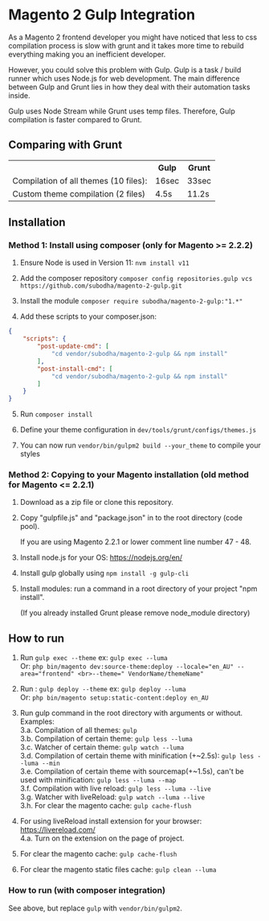 # Magento 2 Gulp Integration

As a Magento 2 frontend developer you might have noticed that less to css compilation process is slow with grunt and it
takes more time to rebuild everything making you an inefficient developer.

However, you could solve this problem with Gulp. Gulp is a task / build runner which uses Node.js for web development.
The main difference between Gulp and Grunt lies in how they deal with their automation tasks inside.

Gulp uses Node Stream while Grunt uses temp files. Therefore, Gulp compilation is faster compared to Grunt.

## Comparing with Grunt

<table>
<tr><th></th><th>Gulp</th><th>Grunt</th></tr>
<tr><td>Compilation of all themes (10 files):</td><td>16sec</td><td>33sec</td></tr>
<tr><td>Custom theme compilation (2 files)</td><td>4.5s</td><td>11.2s</td></tr>
</table>

## Installation

### Method 1: Install using composer (only for Magento >= 2.2.2)

1. Ensure Node is used in Version 11: `nvm install v11`

2. Add the composer repository `composer config repositories.gulp vcs https://github.com/subodha/magento-2-gulp.git`

3. Install the module `composer require subodha/magento-2-gulp:"1.*"`

4. Add these scripts to your composer.json:

```json
{
    "scripts": {
        "post-update-cmd": [
            "cd vendor/subodha/magento-2-gulp && npm install"
        ],
        "post-install-cmd": [
            "cd vendor/subodha/magento-2-gulp && npm install"
        ]
    }
}
```

5. Run `composer install`

6. Define your theme configuration in `dev/tools/grunt/configs/themes.js`

7. You can now run `vendor/bin/gulpm2 build --your_theme` to compile your styles

### Method 2: Copying to your Magento installation (old method for Magento <= 2.2.1)

1. Download as a zip file or clone this repository.

2. Copy "gulpfile.js" and "package.json" in to the root directory (code pool).

   If you are using Magento 2.2.1 or lower comment line number 47 - 48.

3. Install node.js for your OS: https://nodejs.org/en/

4. Install gulp globally using `npm install -g gulp-cli`

5. Install modules: run a command in a root directory of your project "npm install".

   (If you already installed Grunt please remove node_module directory)

## How to run

1. Run `gulp exec --theme` ex: `gulp exec --luma`
   <br>Or:  `php bin/magento dev:source-theme:deploy --locale="en_AU" --area="frontend" <br>--theme="
   VendorName/themeName"`

2. Run : `gulp deploy --theme` ex: `gulp deploy --luma`
   <br>Or: `php bin/magento setup:static-content:deploy en_AU`

3. Run gulp command in the root directory with arguments or without. Examples:<br>
   3.a. Compilation of all themes: `gulp`<br>
   3.b. Compilation of certain theme: `gulp less --luma`<br>
   3.c. Watcher of certain theme: `gulp watch --luma`<br>
   3.d. Compilation of certain theme with minification (+~2.5s): `gulp less --luma --min`<br>
   3.e. Compilation of certain theme with sourcemap(+~1.5s), can't be used with
   minification: `gulp less --luma --map`<br>
   3.f. Compilation with live reload: `gulp less --luma --live`<br>
   3.g. Watcher with liveReload: `gulp watch --luma --live`<br>
   3.h. For clear the magento cache: `gulp cache-flush`<br>

4. For using liveReload install extension for your browser: https://livereload.com/
   <br>4.a. Turn on the extension on the page of project.

5. For clear the magento cache: `gulp cache-flush`
6. For clear the magento static files cache: `gulp clean --luma`

### How to run (with composer integration)

See above, but replace `gulp` with `vendor/bin/gulpm2`.
